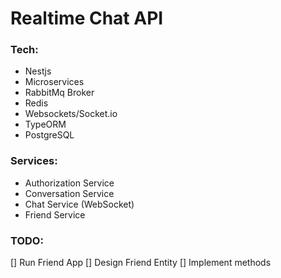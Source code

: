 # Realtime Chat API

### Tech:

- Nestjs
- Microservices
- RabbitMq Broker
- Redis
- Websockets/Socket.io
- TypeORM
- PostgreSQL

### Services:

- Authorization Service
- Conversation Service
- Chat Service (WebSocket)
- Friend Service

### TODO:

[] Run Friend App
[] Design Friend Entity
[] Implement methods
